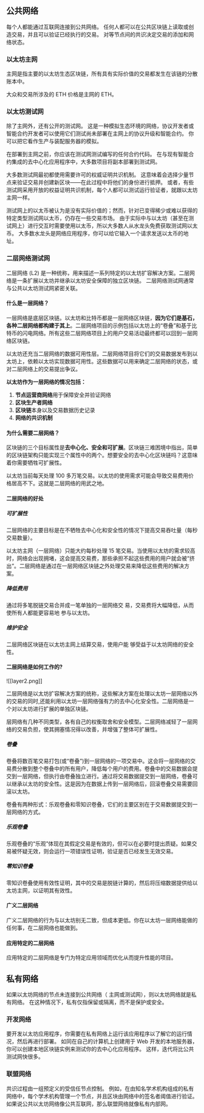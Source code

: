 ## 公共网络

每个人都能通过互联网连接到公共网络。 任何人都可以在公共区块链上读取或创造交易，并且可以验证已经执行的交易。 对等节点间的共识决定交易的添加和网络状态。

### 以太坊主网

主网是指主要的以太坊生态区块链，所有具有实际价值的交易都发生在该链的分散账本中。

大众和交易所涉及的 ETH 价格是主网的 ETH。

### 以太坊测试网

除了主网外，还有公开的测试网。 这是一种模拟生态环境的网络，协议开发者或智能合约开发者可以使用它们测试尚未部署在主网上的协议升级和智能合约。 你可以把它看作生产与装配服务器的模拟。

在部署到主网之前，你应该在测试网测试编写的任何合约代码。 在与现有智能合约集成的去中心化应用程序中，大多数项目将副本部署到测试网。

大多数测试网最初都使用需要许可的权威证明共识机制。 这意味着会选择少量节点来验证交易并创建新区块——在此过程中将他们的身份进行抵押。 或者，有些测试网采用开放的权益证明共识机制，每个人都可以测试运行验证者，就跟以太坊主网一样。

测试网上的以太币被认为是没有实际价值的；然而，针对已变得稀少或难以获得的特定类型测试网以太币，仍存在一些交易市场。 由于实际中与以太坊（甚至在测试网上）进行交互时需要使用以太币，所以大多数人从水龙头免费获取测试网以太币。 大多数水龙头是网络应用程序，你可以给它输入一个请求发送以太币的地址。

### 二层网络测试网

二层网络 (L2) 是一种统称，用来描述一系列特定的以太坊扩容解决方案。二层网络是一条扩展以太坊并继承以太坊安全保障的独立区块链。 二层网络测试网通常与公共以太坊测试网紧密关联。

#### 什么是一层网络？

一层网络是底层区块链。以太坊和比特币都是一层网络区块链，**因为它们是基石，各种二层网络都构建于其上**。二层网络项目的示例包括以太坊上的“卷叠”和基于比特币的闪电网络。所有这些二层网络项目上的用户交易活动最终都可以回到一层网络区块链。

以太坊还充当二层网络的数据可用性层。二层网络项目将它们的交易数据发布到以太坊上，依赖以太坊实现数据可用性。这些数据可以用来确定二层网络的状态，或对二层网络上的交易提出争议。

**以太坊作为一层网络的情况包括：**

1. **节点运营商网络**用于保障安全并验证网络
2. **区块生产者网络**
3. **区块链**本身以及交易数据历史记录
4. **网络的共识机制**

####  为什么需要二层网络？

区块链的三个目标属性是**去中心化、安全和可扩展**。区块链三难困境中指出，简单的区块链架构只能实现三个属性中的两个。想要安全的去中心化区块链吗？这意味着你需要牺牲可扩展性。

以太坊当前每天处理 100 多万笔交易。以太坊的使用需求可能会导致交易费用价格居高不下。这就是二层网络的用武之地。

#### 二层网络的好处

##### 可扩展性

二层网络的主要目标是在不牺牲去中心化和安全性的情况下提高交易吞吐量（每秒交易数量）。

以太坊主网（一层网络）只能大约每秒处理 15 笔交易。当使用以太坊的需求较高时，网络会出现拥堵，这会提高交易费，那些承担不起这些费用的用户就会被“挤出”。二层网络是通过在一层网络区块链之外处理交易来降低这些费用的解决方案。

##### 降低费用

通过将多笔脱链交易合并成一笔单独的一层网络交
易，交易费将大幅降低，从而使所有人都能更容易地
参与以太坊。

##### 维护安全

二层网络区块链在以太坊主网上结算交易，使用户能
够受益于以太坊网络的安全性。

#### 二层网络是如何工作的?

![[layer2.png]]

二层网络是以太坊扩容解决方案的统称，这些解决方案在处理以太坊一层网络以外的交易的同时,还能利用以太坊一层网络强有力的去中心化安全性。二层网络是一个对以太坊进行扩展的单独区块链。

层网络有几种不同类型，各有自己的权衡取舍和安全模型。二层网络减轻了一层网络的交易负担，使其拥塞情况得以改善，并增强了整体可扩展性。

##### 卷叠

卷叠将数百笔交易打包(或“卷叠”)到一层网络的一项交易中。这会将一层网络的交易费分散到整个卷叠中的所有用户，降低每个用户的费用。卷叠中的交易数据会提交到一层网络，但执行由卷叠独立进行。通过将交易数据提交到一层网络，卷叠可以继承以太坊的安全性。这是因为在数据上传到一层网络后，回滚卷叠交易需要回滚以太坊。

卷叠有两种形式：乐观卷叠和零知识卷叠，它们的主要区别在于交易数据提交到一层网络的方式。


##### 乐观卷叠

乐观卷叠的“乐观”体现在其假定交易是有效的，但可以在必要时提出质疑。如果交易被怀疑无效，则会运行一项错误性证明，验证是否已经发生无效交易。

##### 零知识卷叠

零知识卷叠使用有效性证明，其中的交易是脱链计算的，然后将压缩数据提供给以太坊主网，以证明其有效性。

#### 广义二层网络

广义二层网络的行为与以太坊别无二致，但成本更低。你在以太坊一层网络能做的任何事，在二层网络也能做到。

#### 应用特定的二层网络

应用特定的二层网络是专门为特定应用领域而优化从而提升性能的项目。

## 私有网络

如果以太坊网络的节点未连接到公共网络（ 主网或测试网），则以太坊网络就是私有网络。 在这种情况下，私有仅指保留或隔离，而不是保护或安全。

### 开发网络

要开发以太坊应用程序，你需要在私有网络上运行该应用程序以了解它的运行情况，然后再进行部署。 如同在自己的计算机上创建用于 Web 开发的本地服务器，你可以创建本地区块链实例来测试你的去中心化应用程序。 这样，迭代将比公共测试网快很多。


### 联盟网络

共识过程由一组预定义的受信任节点控制。 例如，在由知名学术机构组成的私有网络中，每个学术机构管理一个节点，并且区块由网络中的签名者阈值进行验证。如果说公共以太坊网络像公共互联网，那么联盟网络就像私有内部网。